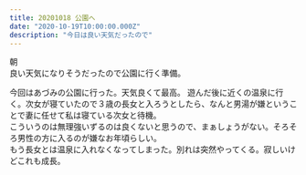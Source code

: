 ```yaml
---
title: 20201018 公園へ
date: "2020-10-19T10:00:00.000Z"
description: "今日は良い天気だったので"
---
```

朝  
良い天気になりそうだったので公園に行く準備。  

今回はあづみの公園に行った。天気良くて最高。
遊んだ後に近くの温泉に行く。次女が寝ていたので３歳の長女と入ろうとしたら、なんと男湯が嫌ということで妻に任せて私は寝ている次女と待機。  
こういうのは無理強いずるのは良くないと思うので、まぁしょうがない。そろそろ男性の方に入るのが嫌なお年頃らしい。  
もう長女とは温泉に入れなくなってしまった。別れは突然やってくる。寂しいけどこれも成長。  